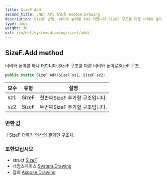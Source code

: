 ```yaml
---
title: SizeF.Add
second_title: .NET API 참조용 Aspose.Drawing
description: SizeF 방법. 너비와 높이를 하나 더합니다.SizeF 구조를 다른 너비와 높이로SizeF 구조.
type: docs
weight: 30
url: /ko/net/system.drawing/sizef/add/
---
```

## SizeF.Add method

너비와 높이를 하나 더합니다.SizeF 구조를 다른 너비와 높이로SizeF 구조.

```csharp
public static SizeF Add(SizeF sz1, SizeF sz2)
```

| 모수 | 유형 | 설명 |
| --- | --- | --- |
| sz1 | SizeF | 첫번째SizeF 추가할 구조입니다. |
| sz2 | SizeF | 두번째SizeF 추가할 구조입니다. |

### 반환 값

ㅏSizeF 더하기 연산의 결과인 구조체.

### 또한보십시오

* struct [SizeF](../)
* 네임스페이스 [System.Drawing](../../sizef/)
* 집회 [Aspose.Drawing](../../../)


